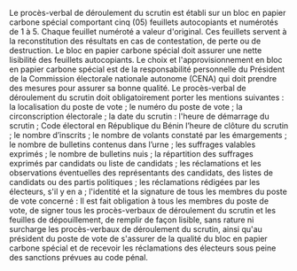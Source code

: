 Le procès-verbal de déroulement du scrutin est établi sur un bloc en papier carbone spécial comportant cinq (05) feuillets autocopiants et numérotés de 1 à 5. Chaque feuillet numéroté a valeur d'original.
Ces feuillets servent à la reconstitution des résultats en cas de contestation, de perte ou de destruction.
Le bloc en papier carbone spécial doit assurer une nette lisibilité des feuillets autocopiants.
Le choix et l'approvisionnement en bloc en papier carbone spécial est de la responsabilité personnelle du Président de la Commission électorale nationale autonome (CENA) qui doit prendre des mesures pour assurer sa bonne qualité.
Le procès-verbal de déroulement du scrutin doit obligatoirement porter les mentions suivantes :
la localisation du poste de vote ;
le numéro du poste de vote ;
la circonscription électorale ;
la date du scrutin :
l'heure de démarrage du scrutin ;
Code électoral en République du Bénin
l’heure de clôture du scrutin ;
le nombre d’inscrits ;
le nombre de volants constaté par les émargements ;
le nombre de bulletins contenus dans l’urne ;
les suffrages valables exprimés ;
le nombre de bulletins nuis ;
la répartition des suffrages exprimés par candidats ou liste de candidats ;
les réclamations et les observations éventuelles des représentants des candidats, des listes de candidats ou des partis politiques ;
les réclamations rédigées par les électeurs, s'il y en a ;
l'identité et la signature de tous les membres du poste de vote concerné :
Il est fait obligation à tous les membres du poste de vote, de signer tous les procès-verbaux de déroulement du scrutin et les feuilles de dépouillement, de remplir de façon lisible, sans rature ni surcharge les procès-verbaux de déroulement du scrutin, ainsi qu'au président du poste de vote de s'assurer de la qualité du bloc en papier carbone spécial et de recevoir les réclamations des électeurs sous peine des sanctions prévues au code pénal.